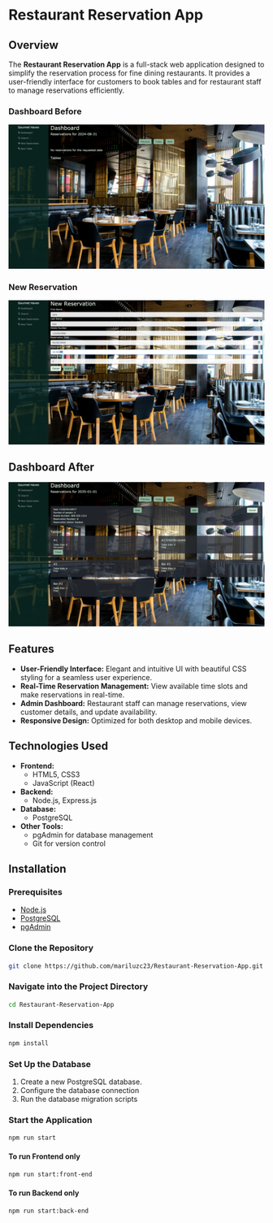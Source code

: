 # Restaurant Reservation App

## Overview
The **Restaurant Reservation App** is a full-stack web application designed to simplify the reservation process for fine dining restaurants. It provides a user-friendly interface for customers to book tables and for restaurant staff to manage reservations efficiently.

### Dashboard Before
![dashboard before](front-end/src/images/us-01-cancel-after.png)

### New Reservation
![new reservation](front-end/src/images/us-02-reservation-almost-closing-before.png)

## Dashboard After
![dashboard after](front-end/src/images/us-04-dashboard-seat-button-after.png)

## Features
- **User-Friendly Interface:** Elegant and intuitive UI with beautiful CSS styling for a seamless user experience.
- **Real-Time Reservation Management:** View available time slots and make reservations in real-time.
- **Admin Dashboard:** Restaurant staff can manage reservations, view customer details, and update availability.
- **Responsive Design:** Optimized for both desktop and mobile devices.

## Technologies Used
- **Frontend:**
  - HTML5, CSS3
  - JavaScript (React)
- **Backend:**
  - Node.js, Express.js
- **Database:**
  - PostgreSQL
- **Other Tools:**
  - pgAdmin for database management
  - Git for version control

## Installation

### Prerequisites
- [Node.js](https://nodejs.org/)
- [PostgreSQL](https://www.postgresql.org/)
- [pgAdmin](https://www.pgadmin.org/)

### Clone the Repository
```bash
git clone https://github.com/mariluzc23/Restaurant-Reservation-App.git
```

### Navigate into the Project Directory
```bash
cd Restaurant-Reservation-App
```

### Install Dependencies
```bash
npm install
```

### Set Up the Database
1. Create a new PostgreSQL database.
2. Configure the database connection
3. Run the database migration scripts

### Start the Application
```bash
npm run start
```

#### To run Frontend only
```bash
npm run start:front-end
```
#### To run Backend only
```bash
npm run start:back-end
```





